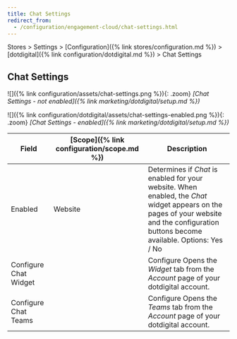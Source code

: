 ```yaml
---
title: Chat Settings
redirect_from:
  - /configuration/engagement-cloud/chat-settings.html
---
```


Stores > Settings > [Configuration]({% link stores/configuration.md %}) > [dotdigital]({% link configuration/dotdigital.md %}) > Chat Settings

## Chat Settings

![]({% link configuration/assets/chat-settings.png %}){: .zoom}
_[Chat Settings - not enabled]({% link marketing/dotdigital/setup.md %})_

![]({% link configuration/dotdigital/assets/chat-settings-enabled.png %}){: .zoom}
_[Chat Settings - enabled]({% link marketing/dotdigital/setup.md %})_

|Field|[Scope]({% link configuration/scope.md %})|Description|
|--- |--- |--- |
|Enabled|Website|Determines if _Chat_ is enabled for your website. When enabled, the _Chat_ widget appears on the pages of your website and the configuration buttons become available. Options: Yes / No|
|Configure Chat Widget||<span class="btn">Configure</span> Opens the _Widget_ tab from the _Account_ page of your dotdigital account.|
|Configure Chat Teams||<span class="btn">Configure</span> Opens the _Teams_ tab from the _Account_ page of your dotdigital account.|

